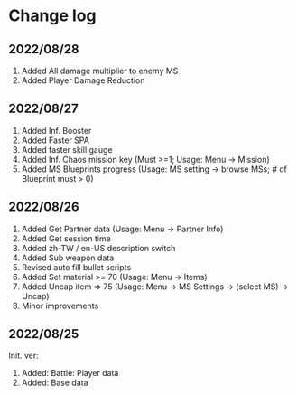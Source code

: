# Change log

## 2022/08/28
1. Added All damage multiplier to enemy MS
1. Added Player Damage Reduction

## 2022/08/27
1. Added Inf. Booster
1. Added Faster SPA
1. Added faster skill gauge
1. Added Inf. Chaos mission key (Must >=1; Usage: Menu -> Mission)
1. Added MS Blueprints progress (Usage: MS setting -> browse MSs; # of Blueprint must > 0)

## 2022/08/26  
1. Added Get Partner data (Usage: Menu -> Partner Info)
2. Added Get session time
3. Added zh-TW / en-US description switch
4. Added Sub weapon data
5. Revised auto fill bullet scripts
6. Added Set material >= 70 (Usage: Menu -> Items)
7. Added Uncap item => 75 (Usage: Menu -> MS Settings -> (select MS) -> Uncap)
9. Minor improvements

## 2022/08/25  
Init. ver:
1. Added: Battle: Player data
2. Added: Base data